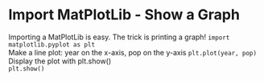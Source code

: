 # Import MatPlotLib - Show a Graph
Importing a MatPlotLib is easy. The trick is printing a graph!
`import matplotlib.pyplot as plt`  
Make a line plot: year on the x-axis, pop on the y-axis
`plt.plot(year, pop)` 
Display the plot with plt.show()  
`plt.show()`
